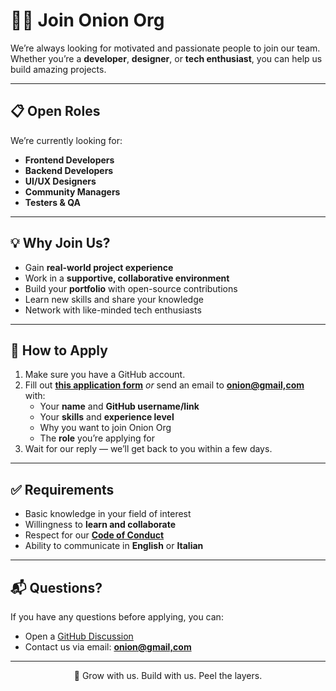 # 🧑‍💻 Join Onion Org

We’re always looking for motivated and passionate people to join our team.  
Whether you’re a **developer**, **designer**, or **tech enthusiast**, you can help us build amazing projects.

---

## 📋 Open Roles
We’re currently looking for:
- **Frontend Developers** 
- **Backend Developers** 
- **UI/UX Designers** 
- **Community Managers** 
- **Testers & QA**

---

## 💡 Why Join Us?
- Gain **real-world project experience**
- Work in a **supportive, collaborative environment**
- Build your **portfolio** with open-source contributions
- Learn new skills and share your knowledge
- Network with like-minded tech enthusiasts

---

## 📝 How to Apply
1. Make sure you have a GitHub account.
2. Fill out **[this application form](https://example.com)** 
   _or_ send an email to **[onion@gmail,com](mailto:onion@gmail.com)** with:
   - Your **name** and **GitHub username/link**
   - Your **skills** and **experience level**
   - Why you want to join Onion Org
   - The **role** you’re applying for
3. Wait for our reply — we’ll get back to you within a few days.

---

## ✅ Requirements
- Basic knowledge in your field of interest
- Willingness to **learn and collaborate**
- Respect for our **[Code of Conduct](CODE_OF_CONDUCT.md)**
- Ability to communicate in **English** or **Italian**

---

## 📬 Questions?
If you have any questions before applying, you can:
- Open a [GitHub Discussion](https://github.com/orgs/Onion-Org/discussions)
- Contact us via email: **[onion@gmail,com](mailto:onion@gmail.com)**

---

<p align="center">
  🚀 Grow with us. Build with us. Peel the layers.
</p>


